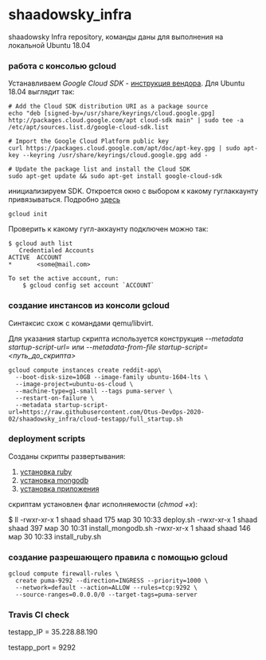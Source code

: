# shaadowsky_infra
shaadowsky Infra repository, команды даны для выполнения на локальной Ubuntu 18.04

### работа с консолью gcloud

Устанавливаем _Google Cloud SDK_ - [инструкция вендора](https://cloud.google.com/sdk/install?hl=ru). Для Ubuntu 18.04 выглядит так:

```
# Add the Cloud SDK distribution URI as a package source
echo "deb [signed-by=/usr/share/keyrings/cloud.google.gpg] http://packages.cloud.google.com/apt cloud-sdk main" | sudo tee -a /etc/apt/sources.list.d/google-cloud-sdk.list

# Import the Google Cloud Platform public key
curl https://packages.cloud.google.com/apt/doc/apt-key.gpg | sudo apt-key --keyring /usr/share/keyrings/cloud.google.gpg add -

# Update the package list and install the Cloud SDK
sudo apt-get update && sudo apt-get install google-cloud-sdk
```

инициализируем SDK. Откроется окно с выбором к какому гуглаккаунту привязываться. Подробно [здесь](https://cloud.google.com/sdk/docs/quickstart-debian-ubuntu?hl=ru#initialize_the_sdk)

```
gcloud init
```

Проверить к какому гугл-аккаунту подключен можно так:

```
$ gcloud auth list
   Credentialed Accounts
ACTIVE  ACCOUNT
*       <some@mail.com>

To set the active account, run:
    $ gcloud config set account `ACCOUNT`
```

### создание инстансов из консоли gcloud

Синтаксис схож с командами qemu/libvirt.

Для указания startup скрипта используется конструкция _--metadata startup-script-url=<link>_ или _--metadata-from-file startup-script=<путь_до_скрипта>_

```
gcloud compute instances create reddit-app\
  --boot-disk-size=10GB --image-family ubuntu-1604-lts \
  --image-project=ubuntu-os-cloud \
  --machine-type=g1-small --tags puma-server \
  --restart-on-failure \
  --metadata startup-script-url=https://raw.githubusercontent.com/Otus-DevOps-2020-02/shaadowsky_infra/cloud-testapp/full_startup.sh
```

### deployment scripts

Созданы скрипты развертывания:

1. [установка ruby](install_ruby.sh)
2. [установка mongodb](install_mongodb.sh)
3. [установка приложения](deploy.sh)

скриптам установлен флаг исполняемости (_chmod +x_):

$ ll
-rwxr-xr-x 1 shaad shaad  175 мар 30 10:33 deploy.sh
-rwxr-xr-x 1 shaad shaad  397 мар 30 10:31 install_mongodb.sh
-rwxr-xr-x 1 shaad shaad  146 мар 30 10:33 install_ruby.sh

### создание разрешающего правила c помощью gcloud

```
gcloud compute firewall-rules \
  create puma-9292 --direction=INGRESS --priority=1000 \
  --network=default --action=ALLOW --rules=tcp:9292 \
  --source-ranges=0.0.0.0/0 --target-tags=puma-server
```


### Travis CI check

testapp_IP = 35.228.88.190

testapp_port = 9292
